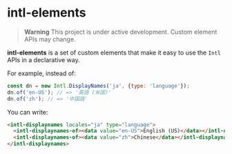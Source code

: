 # intl-elements

> **Warning**
> This project is under active development. Custom element APIs may change.

**intl-elements** is a set of custom elements that make it easy to use the `Intl`
APIs in a declarative way.

For example, instead of:

```js
const dn = new Intl.DisplayNames('ja', {type: 'language'});
dn.of('en-US'); // => '英語 (米国)'
dn.of('zh'); // => '中国語'
```

You can write:

```html
<intl-displaynames locales="ja" type="language">
  <intl-displaynames-of><data value="en-US">English (US)</data></intl-displaynames-of>
  <intl-displaynames-of><data value="zh">Chinese</data></intl-displaynames-of>
</intl-displaynames>
```